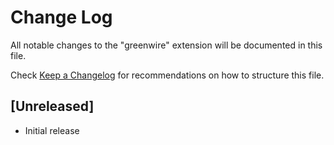 # Change Log

All notable changes to the "greenwire" extension will be documented in this file.

Check [Keep a Changelog](http://keepachangelog.com/) for recommendations on how to structure this file.

## [Unreleased]

- Initial release
